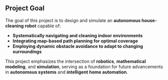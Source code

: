 ## Project Goal

The goal of this project is to design and simulate an **autonomous house-cleaning robot** capable of:

- **Systematically navigating and cleaning indoor environments**
- **Integrating map-based path planning for optimal coverage**
- **Employing dynamic obstacle avoidance to adapt to changing surroundings**

This project emphasizes the intersection of **robotics**, **mathematical modeling**, and **simulation**, serving as a foundation for future advancements in **autonomous systems** and **intelligent home automation**.
